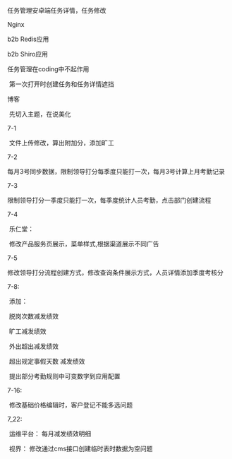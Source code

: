 任务管理安卓端任务详情，任务修改

Nginx

b2b Redis应用

b2b Shiro应用

任务管理在coding中不起作用

​	第一次打开时创建任务和任务详情遮挡

博客

​	 先切入主题，在说美化

7-1

​	文件上传修改，算出附加分，添加旷工

7-2

​	每月3号同步数据，限制领导打分每季度只能打一次，每月3号计算上月考勤记录

7-3

​	限制领导打分一季度只能打一次，每季度统计人员考勤，点击部门创建流程

7-4

​	乐仁堂：

​		修改产品服务页展示，菜单样式,根据渠道展示不同广告



7-5

​	修改领导打分流程创建方式，修改查询条件展示方式，人员详情添加季度考核分

7-8:

​	添加：

​			脱岗次数减发绩效

​			旷工减发绩效

​			外出超出减发绩效

​			超出规定事假天数 减发绩效

​	提出部分考勤规则中可变数字到应用配置



7-16:

​	修改基础价格编辑时，客户登记不能多选问题





7_22:

​	运维平台：	每月减发绩效明细

​	视界：		修改通过cms接口创建临时表时数据为空问题

​	



